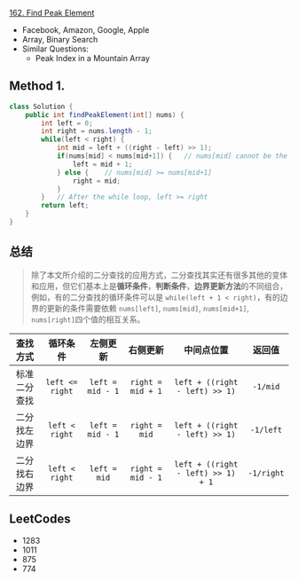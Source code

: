 [162. Find Peak Element](https://leetcode.com/problems/find-peak-element/)


* Facebook, Amazon, Google, Apple
* Array, Binary Search
* Similar Questions:
    * Peak Index in a Mountain Array
    
    
## Method 1.
```java 
class Solution {
    public int findPeakElement(int[] nums) {
        int left = 0;
        int right = nums.length - 1;
        while(left < right) {
            int mid = left + ((right - left) >> 1);
            if(nums[mid] < nums[mid+1]) {   // nums[mid] cannot be the peak
                left = mid + 1;
            } else {    // nums[mid] >= nums[mid+1]
                right = mid;
            }
        }   // After the while loop, left >= right
        return left;
    }
}
```


## 总结
> 除了本文所介绍的二分查找的应用方式，二分查找其实还有很多其他的变体和应用，但它们基本上是**循环条件**，**判断条件**，**边界更新方法**的不同组合，
> 例如，有的二分查找的循环条件可以是 `while(left + 1 < right)`，有的边界的更新的条件需要依赖 `nums[left]`, `nums[mid]`, `nums[mid+1]`, `nums[right]`四个值的相互关系。

| 查找方式        | 循环条件           | 左侧更新           | 右侧更新           | 中间点位置                             | 返回值         |
| :--------:     | :-------:         | :-------:         | :-------:         | :---------:                           | :-----:       |
| 标准二分查找    | `left <= right`   | `left = mid - 1`  | `right = mid + 1` | `left + ((right - left) >> 1)`        | `-1/mid`      |
| 二分找左边界    | `left < right`    | `left = mid - 1`  | `right = mid`     | `left + ((right - left) >> 1)`        | `-1/left`     |
| 二分找右边界    | `left < right`    | `left = mid`      | `right = mid - 1` | `left + ((right - left) >> 1) + 1`    | `-1/right`    |


## LeetCodes
* 1283
* 1011
* 875
* 774
